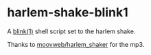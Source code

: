 harlem-shake-blink1
===================

A [blink(1)](https://github.com/todbot/blink1) shell script set to the harlem shake.

Thanks to [moovweb/harlem_shaker](https://github.com/moovweb/harlem_shaker) for the mp3.
